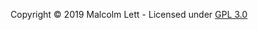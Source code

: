 <p align="center">Copyright &copy; 2019 Malcolm Lett - Licensed under <a href="https://www.gnu.org/licenses/gpl-3.0">GPL 3.0</a></p>